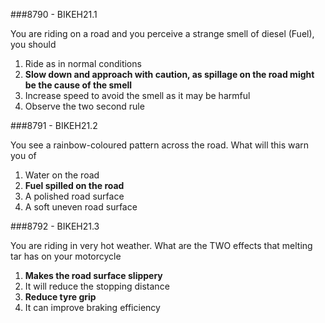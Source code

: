 ###8790 - BIKEH21.1

You are riding on a road and you perceive a strange smell of diesel (Fuel), you should

1.  Ride as in normal conditions 
2.  **Slow down and approach with caution, as spillage on the road might be the cause of the smell** 
3.  Increase speed to avoid the smell as it may be harmful 
4.  Observe the two second rule 


###8791 - BIKEH21.2

You see a rainbow-coloured pattern across the road. What will this warn you of

1.  Water on the road 
2.  **Fuel spilled on the road** 
3.  A polished road surface 
4.  A soft uneven road surface 


###8792 - BIKEH21.3

You are riding in very hot weather. What are the TWO effects that melting tar has on your motorcycle

1.  **Makes the road surface slippery** 
2.  It will reduce the stopping distance 
3.  **Reduce tyre grip** 
4.  It can improve braking efficiency 

